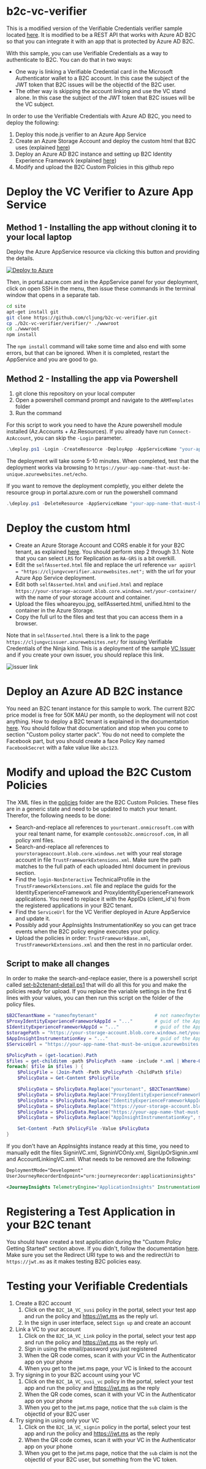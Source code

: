 # b2c-vc-verifier

This is a modified version of the Verifiable Credentials verifier sample located [here](https://github.com/Azure-Samples/active-directory-verifiable-credentials/tree/main/verifier). It is modified to be a REST API that works with Azure AD B2C so that you can integrate it with an app that is protected by Azure AD B2C.

With this sample, you can use Verifiable Credentials as a way to authenticate to B2C. You can do that in two ways:
- One way is linking a Verifiable Credential card in the Microsoft Authenticator wallet to a B2C account. In this case the subject of the JWT token that B2C issues will be the objectId of the B2C user. 
- The other way is skipping the account linking and use the VC stand alone. In this case the subject of the JWT token that B2C issues will be the VC subject. 

In order to use the Verifiable Credentials with Azure AD B2C, you need to deploy the following:

1. Deploy this node.js verifier to an Azure App Service
1. Create an Azure Storage Account and deploy the custom html that B2C uses (explained [here](https://docs.microsoft.com/en-us/azure/active-directory-b2c/customize-ui-with-html?pivots=b2c-user-flow#2-create-an-azure-blob-storage-account))
1. Deploy an Azure AD B2C instance and setting up B2C Identity Experience Framework (explained [here](https://docs.microsoft.com/en-us/azure/active-directory-b2c/custom-policy-get-started))
1. Modify and upload the B2C Custom Policies in this github repo

# Deploy the VC Verifier to Azure App Service

## Method 1 - Installing the app without cloning it to your local laptop

Deploy the Azure AppService resource via clicking this button and providing the details.

[![Deploy to Azure](https://aka.ms/deploytoazurebutton)](https://portal.azure.com/#create/Microsoft.Template/uri/https%3A%2F%2Fraw.githubusercontent.com%2Fcljung%2Fb2c-vc-verifier%2Fmain%2FARMTemplates%2Ftemplate.json)

Then, in portal.azure.com and in the AppService panel for your deployment, click on open SSH in the menu, then issue these commands in the terminal window that opens in a separate tab.

```bash
cd site
apt-get install git
git clone https://github.com/cljung/b2c-vc-verifier.git
cp ./b2c-vc-verifier/verifier/* ./wwwroot
cd ./wwwroot
npm install
```
  
The `npm install` command will take some time and also end with some errors, but that can be ignored. When it is completed, restart the AppService and you are good to go.

## Method 2 - Installing the app via Powershell

1. git clone this repository on your local computer
1. Open a powershell command prompt and navigate to the `ARMTemplates` folder
1. Run the command

For this script to work you need to have the Azure powershell module installed (Az.Accounts + Az.Resources). If you already have run `Connect-AzAccount`, you can skip the `-Login` parameter.

```powershell
.\deploy.ps1 -Login -CreateResource -DeployApp -AppServiceName "your-app-name-that-must-be-unique"
```

The deployment will take some 5-10 minutes. When completed, test that the deployment works via browsing to `https://your-app-name-that-must-be-unique.azurewebsites.net/echo`.

If you want to remove the deployment completly, you either delete the resource group in portal.azure.com or run the powershell command

```powershell
.\deploy.ps1 -DeleteResource -AppServiceName "your-app-name-that-must-be-unique"
```

# Deploy the custom html

- Create an Azure Storage Account and CORS enable it for your B2C tenant, as explained [here](https://docs.microsoft.com/en-us/azure/active-directory-b2c/customize-ui-with-html?pivots=b2c-user-flow#2-create-an-azure-blob-storage-account). You should perform step 2 through 3.1. Note that you can select `LRS` for Replication as `RA-GRS` is a bit overkill.
- Edit the `selfAsserted.html` file and replace the url reference `var apiUrl = "https://cljungvcverifier.azurewebsites.net";` with the url for your Azure App Service deployment.
- Edit both `selfAsserted.html` and `unified.html` and replace `https://your-storage-account.blob.core.windows.net/your-container/` with the name of your storage account and container.
- Upload the files whoareyou.jpg, selfAsserted.html, unified.html to the container in the Azure Storage.
- Copy the full url to the files and test that you can access them in a browser.

Note that in `selfAsserted.html` there is a link to the page `https://cljungvcissuer.azurewebsites.net/` for issuing Verifiable Credentials of the Ninja kind. This is a deployment of the sample [VC Issuer](https://github.com/Azure-Samples/active-directory-verifiable-credentials/tree/main/verifier) and if you create your own issuer, you should replace this link.

![issuer link](media/issuer-link.png)

# Deploy an Azure AD B2C instance

You need an B2C tenant instance for this sample to work. The current B2C price model is free for 50K MAU per month, so the deployment will not cost anything. How to deploy a B2C tenant is explained in the documentation [here](https://docs.microsoft.com/en-us/azure/active-directory-b2c/custom-policy-get-started). You should follow that documentation and stop when you come to section "Custom policy starter pack". You do not need to complete the Facebook part, but you should create a face Policy Key named `FacebookSecret` with a fake value like `abc123`.

# Modify and upload the B2C Custom Policies

The XML files in the [policies](/policies) folder are the B2C Custom Policies. These files are in a generic state and need to be updated to match your tenant. Therefor, the following needs to be done:

- Search-and-replace all references to `yourtenant.onmicrosoft.com` with your real tenant name, for example `contosob2c.onmicrosof.com`, in all policy xml files.
- Search-and-replace all references to `yourstorageaccount.blob.core.windows.net` with your real storage account in file `TrustFrameworkExtensions.xml`. Make sure the path matches to the full path of each uploaded html document in previous section.
- Find the `login-NonInteractive` TechnicalProfile in the `TrustFrameworkExtensions.xml` file and replace the guids for the IdentityExperienceFramework and ProxyIdentityExperienceFramework applications. You need to replace it with the AppIDs (client_id's) from the registered applications in your B2C tenant.
- Find the `ServiceUrl` for the VC Verifier deployed in Azure AppService and update it.
- Possibly add your AppInsights InstrumentationKey so you can get trace events when the B2C policy engine executes your policy.
- Upload the policies in order: `TrustFrameworkBase.xml`, `TrustFrameworkExtensions.xml` and then the rest in no particular order.

## Script to make all changes
In order to make the search-and-replace easier, there is a powershell script called [set-b2ctenant-detail.ps1](/policies/set-b2ctenant-detail.ps1) that will do all this for you and make the policies ready for upload. If you replace the variable settings in the first 6 lines with your values, you can then run this script on the folder of the policy files.

```powershell
$B2CTenantName = "nameofmytenant"                     # not nameofmytenant.onmicrosoft.com
$ProxyIdentityExperienceFrameworkAppId = "..."        # guid of the AppID for ProxyIdentityExperienceFramework
$IdentityExperienceFrameworkAppId = "..."             # guid of the AppID for IdentityExperienceFramework
$storagePath = "https://your-storage-account.blob.core.windows.net/your-container/"
$AppInsightInstrumentationKey = "..."                 # guid of the AppInsighs Instrumentation Key
$ServiceUrl = "https://your-app-name-that-must-be-unique.azurewebsites.net"

$PolicyPath = (get-location).Path
$files = get-childitem -path $PolicyPath -name -include *.xml | Where-Object {! $_.PSIsContainer }
foreach( $file in $files ) {
    $PolicyFile = (Join-Path -Path $PolicyPath -ChildPath $file)
    $PolicyData = Get-Content $PolicyFile

    $PolicyData = $PolicyData.Replace("yourtenant", $B2CTenantName)
    $PolicyData = $PolicyData.Replace("ProxyIdentityExperienceFrameworkAppId", $ProxyIdentityExperienceFrameworkAppId)
    $PolicyData = $PolicyData.Replace("IdentityExperienceFrameworkAppId", $IdentityExperienceFrameworkAppId)
    $PolicyData = $PolicyData.Replace("https://your-storage-account.blob.core.windows.net/your-container/", $storagePath)
    $PolicyData = $PolicyData.Replace("https://your-app-name-that-must-be-unique.azurewebsites.net", $ServiceUrl)
    $PolicyData = $PolicyData.Replace("AppInsightInstrumentationKey", $AppInsightInstrumentationKey)

    Set-Content -Path $PolicyFile -Value $PolicyData
}
```

If you don't have an AppInsights instance ready at this time, you need to manually edit the files SigninVC.xml, SigninVCOnly.xml, SignUpOrSignin.xml and AccountLinkingVC.xml. What needs to be removed are the following:

```xml
DeploymentMode="Development" 
UserJourneyRecorderEndpoint="urn:journeyrecorder:applicationinsights"
```

```xml
<JourneyInsights TelemetryEngine="ApplicationInsights" InstrumentationKey="AppInsightInstrumentationKey" DeveloperMode="true" ClientEnabled="true" ServerEnabled="true" TelemetryVersion="1.0.0" />
```

# Registering a Test Application in your B2C tenant

You should have created a test application during the "Custom Policy Getting Started" section above. If you didn't, follow the documentation [here](https://docs.microsoft.com/en-us/azure/active-directory-b2c/tutorial-register-applications?tabs=app-reg-ga). Make sure you set the Redirect URI type to `Web` and the redirectUri to `https://jwt.ms` as it makes testing B2C policies easy.

# Testing your Verifiable Credentials

1. Create a B2C account
    1. Click on the `B2C_1A_VC_susi` policy in the portal, select your test app and run the policy and https://jwt.ms as the reply url.
    1. In the sign in user interface, select `Sign up` and create an account
1. Link a VC to your account
    1. Click on the `B2C_1A_VC_Link`  policy in the portal, select your test app and run the policy and https://jwt.ms as the reply url.
    1. Sign in using the email/password you just registered
    1. When the QR code comes, scan it with your VC in the Authenticator app on your phone
    1. When you get to the jwt.ms page, your VC is linked to the account
1. Try signing in to your B2C account using your VC
    1. Click on the `B2C_1A_VC_susi_vc`  policy in the portal, select your test app and run the policy and https://jwt.ms as the reply 
    1. When the QR code comes, scan it with your VC in the Authenticator app on your phone
    1. When you get to the jwt.ms page, notice that the `sub` claim is the objectId of your B2C user
1. Try signing in using only your VC
    1. Click on the `B2C_1A_VC_signin`  policy in the portal, select your test app and run the policy and https://jwt.ms as the reply 
    1. When the QR code comes, scan it with your VC in the Authenticator app on your phone
    1. When you get to the jwt.ms page, notice that the `sub` claim is not the objectId of your B2C user, but something from the VC token.